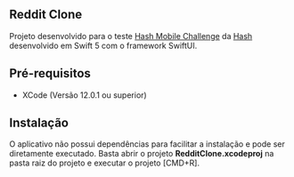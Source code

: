 ## Reddit Clone

Projeto desenvolvido para o teste [Hash Mobile Challenge](https://github.com/hashlab/hiring/blob/master/challenges/en-us/mobile-challenge.md) da [Hash](https://www.hash.com.br) desenvolvido em Swift 5 com o framework SwiftUI.

## Pré-requisitos

- XCode (Versão 12.0.1 ou superior)

## Instalação

O aplicativo não possui dependências para facilitar a instalação e pode ser diretamente executado.
Basta abrir o projeto **RedditClone.xcodeproj** na pasta raiz do projeto e executar o projeto [CMD+R].
